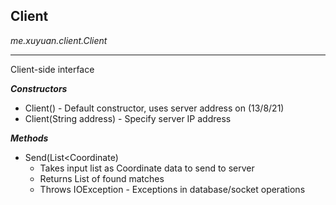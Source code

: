 ## Client
*me.xuyuan.client.Client*

---

Client-side interface

***Constructors***

* Client() - Default constructor, uses server address on (13/8/21)
* Client(String address) - Specify server IP address

***Methods***

* Send(List<Coordinate)
  * Takes input list as Coordinate data to send to server 
  * Returns List<Coordinate> of found matches
  * Throws IOException - Exceptions in database/socket operations
